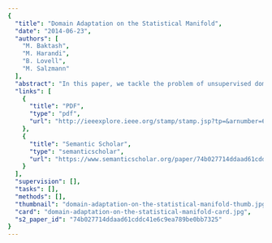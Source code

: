 ```yaml
---
{
  "title": "Domain Adaptation on the Statistical Manifold",
  "date": "2014-06-23",
  "authors": [
    "M. Baktash",
    "M. Harandi",
    "B. Lovell",
    "M. Salzmann"
  ],
  "abstract": "In this paper, we tackle the problem of unsupervised domain adaptation for classification. In the unsupervised scenario where no labeled samples from the target domain are provided, a popular approach consists in transforming the data such that the source and target distributions become similar. To compare the two distributions, existing approaches make use of the Maximum Mean Discrepancy (MMD). However, this does not exploit the fact that probability distributions lie on a Riemannian manifold. Here, we propose to make better use of the structure of this manifold and rely on the distance on the manifold to compare the source and target distributions. In this framework, we introduce a sample selection method and a subspace-based method for unsupervised domain adaptation, and show that both these manifold-based techniques outperform the corresponding approaches based on the MMD. Furthermore, we show that our subspace-based approach yields state-of-the-art results on a standard object recognition benchmark.",
  "links": [
    {
      "title": "PDF",
      "type": "pdf",
      "url": "http://ieeexplore.ieee.org/stamp/stamp.jsp?tp=&arnumber=6909714"
    },
    {
      "title": "Semantic Scholar",
      "type": "semanticscholar",
      "url": "https://www.semanticscholar.org/paper/74b027714ddaad61cddc41e6c9ea789be0bb7325"
    }
  ],
  "supervision": [],
  "tasks": [],
  "methods": [],
  "thumbnail": "domain-adaptation-on-the-statistical-manifold-thumb.jpg",
  "card": "domain-adaptation-on-the-statistical-manifold-card.jpg",
  "s2_paper_id": "74b027714ddaad61cddc41e6c9ea789be0bb7325"
}
---
```


